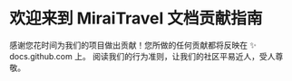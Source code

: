 # 欢迎来到 MiraiTravel 文档贡献指南

感谢您花时间为我们的项目做出贡献！您所做的任何贡献都将反映在 ✨ docs.github.com 上。
阅读我们的行为准则，让我们的社区平易近人，受人尊敬。

